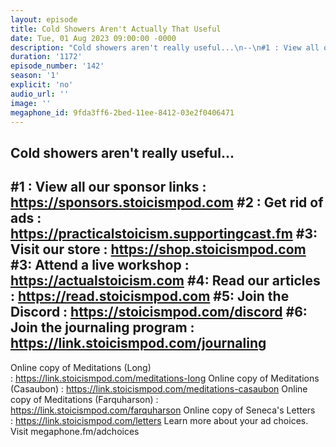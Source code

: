 ```yaml
---
layout: episode
title: Cold Showers Aren't Actually That Useful
date: Tue, 01 Aug 2023 09:00:00 -0000
description: "Cold showers aren't really useful...\n--\n#1 : View all our sponsor links : https://sponsors.stoicismpod.com\n#2 : Get rid of ads : https://practicalstoicism.supportingcast.fm\n#3: Visit our store : https://shop.stoicismpod.com\n#3: Attend a live workshop : https://actualstoicism.com\n#4: Read our articles : https://read.stoicismpod.com\n#5: Join the Discord : https://stoicismpod.com/discord\n#6: Join the journaling program : https://link.stoicismpod.com/journaling\n--\nOnline copy of Meditations (Long) :\_https://link.stoicismpod.com/meditations-long\nOnline copy of Meditations (Casaubon) :\_https://link.stoicismpod.com/meditations-casaubon\nOnline copy of Meditations (Farquharson) : https://link.stoicismpod.com/farquharson\nOnline copy of Seneca's Letters :\_https://link.stoicismpod.com/letters\nLearn more about your ad choices. Visit megaphone.fm/adchoices"
duration: '1172'
episode_number: '142'
season: '1'
explicit: 'no'
audio_url: ''
image: ''
megaphone_id: 9fda3ff6-2bed-11ee-8412-03e2f0406471
---
```


Cold showers aren't really useful...
--
#1 : View all our sponsor links : https://sponsors.stoicismpod.com
#2 : Get rid of ads : https://practicalstoicism.supportingcast.fm
#3: Visit our store : https://shop.stoicismpod.com
#3: Attend a live workshop : https://actualstoicism.com
#4: Read our articles : https://read.stoicismpod.com
#5: Join the Discord : https://stoicismpod.com/discord
#6: Join the journaling program : https://link.stoicismpod.com/journaling
--
Online copy of Meditations (Long) : https://link.stoicismpod.com/meditations-long
Online copy of Meditations (Casaubon) : https://link.stoicismpod.com/meditations-casaubon
Online copy of Meditations (Farquharson) : https://link.stoicismpod.com/farquharson
Online copy of Seneca's Letters : https://link.stoicismpod.com/letters
Learn more about your ad choices. Visit megaphone.fm/adchoices